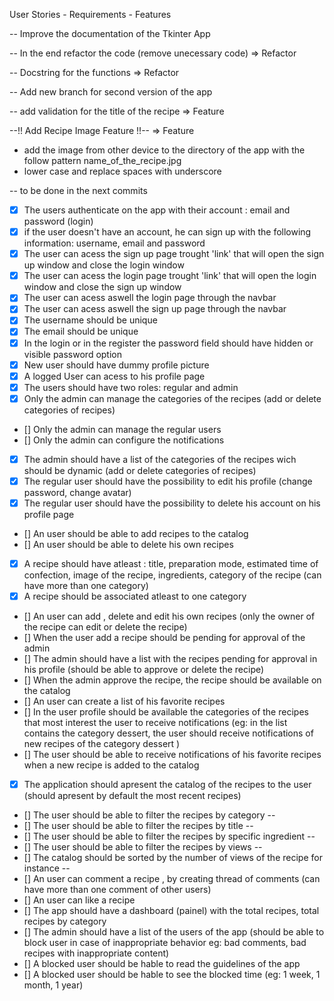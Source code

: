 User Stories - Requirements - Features

-- Improve the documentation of the Tkinter App

-- In the end refactor the code (remove unecessary code) => Refactor

-- Docstring for the functions => Refactor

-- Add new branch for second version of the app

-- add validation for the title of the recipe => Feature

--!! Add Recipe Image Feature !!-- => Feature
* add the image from other device to the directory of the app with the follow pattern name_of_the_recipe.jpg
* lower case and replace spaces with underscore

-- to be done in the next commits

- [X]  The users authenticate on the app with their account : email and password (login)
- [X]  if the user doesn't have an account, he can sign up with the following information: username, email and password 
- [X] The user can acess the sign up page trought 'link' that will open the sign up window and close the login window 
- [X]  The user can acess the login page trought 'link' that will open the login window and close the sign up window 
- [X]  The user can acess aswell the login page through the navbar
- [X]  The user can acess aswell the sign up page through the navbar
- [X]  The username should be unique
- [X]  The email should be unique
- [X]  In the login or in the register the password field should have hidden or visible password option
- [X]  New user should have dummy profile picture
- [X]  A logged User can acess to his profile page
- [X]  The users should have two roles: regular and admin
- [X]  Only the admin can manage the categories of the recipes (add or delete categories of recipes)
- []  Only the admin can manage the regular users
- []  Only the admin can configure the notifications
- [X]  The admin should have a list of the categories of the recipes wich should be dynamic (add or delete categories of recipes)
- [X]  The regular user should have the possibility to edit his profile (change password, change avatar)
- [X]  The regular user should have the possibility to delete his account on his profile page
- []  An user should be able to add recipes to the catalog
- []  An user should be able to delete his own recipes
- [X]  A recipe should have atleast : title, preparation mode, estimated time of confection, image of the recipe, ingredients, category of the recipe (can have more than one category)
- [x]  A recipe should be associated atleast to one category
- []  An user can add , delete and edit his own recipes (only the owner of the recipe can edit or delete the recipe)
- []  When the user add a recipe should be pending for approval of the admin
- []  The admin should have a list with the recipes pending for approval in his profile (should be able to approve or delete the recipe)
- []  When the admin approve the recipe, the recipe should be available on the catalog
- []  An user can create a list of his favorite recipes
- []  In the user profile should be available the categories of the recipes that most interest the user to receive notifications (eg: 
    in the list contains the category dessert, the user should receive notifications of new recipes of the category dessert
)
- []  The user should be able to receive notifications of his favorite recipes when a new recipe is added to the catalog
- [x]  The application should apresent the catalog of the recipes to the user (should apresent by default the most recent recipes)
- []  The user should be able to filter the recipes by category --
- []  The user should be able to filter the recipes by title --
- []  The user should be able to filter the recipes by specific ingredient --
- []  The user should be able to filter the recipes by views --
- []  The catalog should be sorted by the number of views of the recipe for instance --
- []  An user can comment a recipe , by creating thread of comments (can have more than one comment of other users)
- []  An user can like a recipe
- []  The app should have a dashboard (painel) with the total recipes, total recipes by category
- []  The admin should have a list of the users of the app (should be able to block user in case of inappropriate behavior eg: bad comments, bad recipes with inappropriate content) 
- []  A blocked user should be hable to read the guidelines of the app
- []  A blocked user should be hable to see the blocked time (eg: 1 week, 1 month, 1 year)
